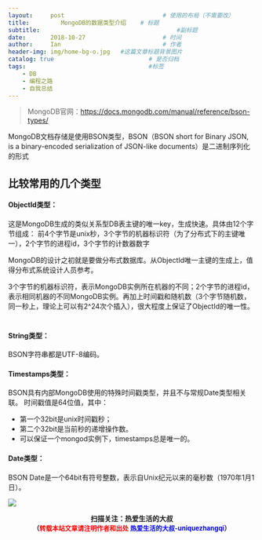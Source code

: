 ```yaml
---
layout:     post             				# 使用的布局（不需要改）
title:         MongoDB的数据类型介绍    # 标题 
subtitle:    					  				#副标题
date:       2018-10-27  					# 时间
author:     Ian                  			# 作者
header-img: img/home-bg-o.jpg	#这篇文章标题背景图片
catalog: true                        	# 是否归档
tags:                              		#标签
    - DB
    - 编程之路
    - 自我总结
---
```


> MongoDB官网：https://docs.mongodb.com/manual/reference/bson-types/

MongoDB文档存储是使用BSON类型，BSON（BSON short for Bin­ary JSON, is a bin­ary-en­coded seri­al­iz­a­tion of JSON-like doc­u­ments）是二进制序列化的形式

## 比较常用的几个类型
#### ObjectId类型：
这是MongoDB生成的类似关系型DB表主键的唯一key，生成快速。具体由12个字节组成：
前4个字节是unix秒，3个字节的机器标识符（为了分布式下的主键唯一），2个字节的进程id，3个字节的计数器数字


MongoDB的设计之初就是要做分布式数据库。从ObjectId唯一主键的生成上，值得分布式系统设计人员参考。


3个字节的机器标识符，表示MongoDB实例所在机器的不同；2个字节的进程id，表示相同机器的不同MongoDB实例。再加上时间戳和随机数（3个字节随机数，同一秒上，理论上可以有2^24次个插入），很大程度上保证了ObjectId的唯一性。
　　
#### String类型：　　
BSON字符串都是UTF-8编码。

#### Timestamps类型：
BSON具有内部MongoDB使用的特殊时间戳类型，并且不与常规Date类型相关联。 时间戳值是64位值，其中：

- 第一个32bit是unix时间戳秒；
- 第二个32bit是当前秒的递增操作数。
- 可以保证一个mongod实例下，timestamps总是唯一的。

#### Date类型：
BSON Date是一个64bit有符号整数，表示自Unix纪元以来的毫秒数（1970年1月1日）。 





![](https://ws3.sinaimg.cn/large/006tKfTcgy1fqj5aochgoj309k09kmwz.jpg)
<b><center>扫描关注：热爱生活的大叔</center>
<b><center><font size="2">（<font size="2" color="#FF0000">转载本站文章请注明作者和出处</font> <font size="2" color="#0000FF">热爱生活的大叔-uniquezhangqi</font><font size="2">）</font>
